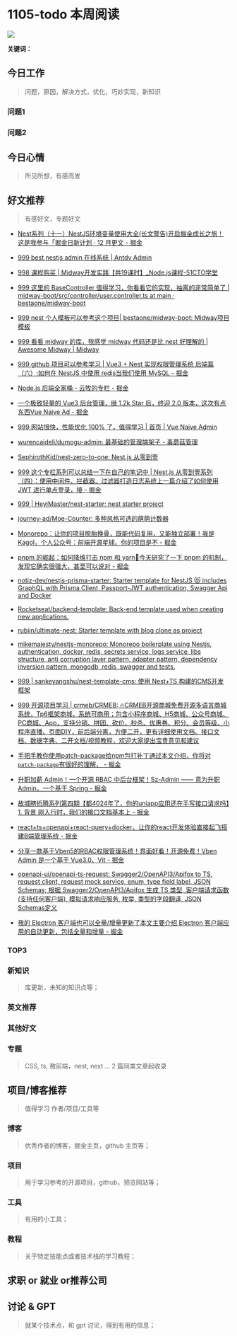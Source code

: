 
# 1105-todo 本周阅读


![](undefined)

**关键词：** 


## 今日工作
> 问题，原因，解决方式，优化，巧妙实现，新知识

### 问题1


### 问题2

## 今日心情
> 所见所想，有感而发


## 好文推荐
> 有感好文，专题好文


- [Nest系列（十一）NestJS环境变量使用大全(长文警告)开启掘金成长之旅！这是我参与「掘金日新计划 · 12 月更文 - 掘金](https://juejin.cn/post/7177407436381388858?searchId=20241105112034B30457D3DBDCEE82DFF9)
- [999 best nestjs  admin 在线系统 | Antdv Admin](https://vue3-antdv-admin.pages.dev/#/login?redirect=/tool/email)
- [998 课程购买 | Midway开发实践【共19课时】_Node.js课程-51CTO学堂](https://edu.51cto.com/course/32086.html)
- [999 这里的 BaseController 值得学习，你看看它的实现，抽离的非常简单了 | midway-boot/src/controller/user.controller.ts at main · bestaone/midway-boot](https://github.com/bestaone/midway-boot/blob/main/src/controller/user.controller.ts)
- [999 nest 个人模板可以参考这个项目| bestaone/midway-boot: Midway项目模板](https://github.com/bestaone/midway-boot)
- [999 看看 midway 的库，我感觉 midway 代码还是比 nest 好理解的 | Awesome Midway | Midway](https://midwayjs.org/docs/awesome_midway)
- [999 github 项目可以参考学习 | Vue3 + Nest 实现权限管理系统 后端篇（六）:如何在 NestJS 中使用 redis当我们使用 MySQL - 掘金](https://juejin.cn/post/7257785104714481723?searchId=20241103143039C1D25BC2EA5CED14E0A2)
- [Node.js 后端全家桶 - 云牧的专栏 - 掘金](https://juejin.cn/column/7338259035044364314)
- [一个极致轻量的 Vue3 后台管理，继 1.2k Star 后，终迎 2.0 版本，这次有点东西Vue Naive Ad - 掘金](https://juejin.cn/post/7309921568493977637)
- [999 网站很快，性能优化 100% 了，值得学习 | 首页 | Vue Naive Admin](https://admin.isme.top/)

- [wurencaideli/dumogu-admin: 最基础的管理端架子 - 毒蘑菇管理](https://github.com/wurencaideli/dumogu-admin)
- [SephirothKid/nest-zero-to-one: Nest.js 从零到壹](https://github.com/SephirothKid/nest-zero-to-one)
- [999 这个专栏系列可以总结一下在自己的笔记中 | Nest.js 从零到壹系列（四）：使用中间件、拦截器、过滤器打造日志系统上一篇介绍了如何使用 JWT 进行单点登录，接 - 掘金](https://juejin.cn/post/6844904098689449998)
- [999 | HeyiMaster/nest-starter: nest starter project](https://github.com/HeyiMaster/nest-starter)
- [journey-ad/Moe-Counter: 多种风格可选的萌萌计数器](https://github.com/journey-ad/Moe-Counter)
- [Monorepo：让你的项目脱胎换骨，既能代码复用，又能独立部署！我是Kagol，个人公众号：前端开源星球。你的项目是不 - 掘金](https://juejin.cn/post/7404777192704868362)
- [pnpm 的崛起：如何降维打击 npm 和 yarn🫡今天研究了一下 pnpm 的机制，发现它确实很强大，甚至可以说对 - 掘金](https://juejin.cn/post/7410923898647461938)
- [notiz-dev/nestjs-prisma-starter: Starter template for NestJS 😻 includes GraphQL with Prisma Client, Passport-JWT authentication, Swagger Api and Docker](https://github.com/notiz-dev/nestjs-prisma-starter)
- [Rocketseat/backend-template: Back-end template used when creating new applications.](https://github.com/Rocketseat/backend-template)
- [rubiin/ultimate-nest: Starter template with blog clone as project](https://github.com/rubiin/ultimate-nest)

- [mikemajesty/nestjs-monorepo: Monorepo boilerplate using Nestjs, authentication, docker, redis, secrets service, logs service, libs structure, anti corruption layer pattern, adapter pattern, dependency inversion pattern, mongodb, redis, swagger and tests.](https://github.com/mikemajesty/nestjs-monorepo)
- [999 | sankeyangshu/nest-template-cms: 使用 Nest+TS 构建的CMS开发框架](https://github.com/sankeyangshu/nest-template-cms)
- [999 开源项目学习 | crmeb/CRMEB: 🔥CRMEB开源商城免费开源多语言商城系统，Tp6框架商城，系统可商用；包含小程序商城、H5商城、公众号商城、PC商城、App，支持分销、拼团、砍价、秒杀、优惠券、积分、会员等级、小程序直播、页面DIY，前后端分离，方便二开，更有详细使用文档、接口文档、数据字典、二开文档/视频教程，欢迎大家提出宝贵意见和建议](https://github.com/crmeb/CRMEB)
- [手把手教你使用patch-package给npm包打补丁通过本文介绍，你将对`patch-package`有很好的理解， - 掘金](https://juejin.cn/post/6962554654643191815)
- [升职加薪 Admin！一个开源 RBAC 中后台框架！Sz-Admin —— 意为升职Admin，一个基于 Spring - 掘金](https://juejin.cn/post/7430513549876379698)
- [故城瞎折腾系列第四期【都4024年了，你的uniapp应用还在手写接口请求吗】1. 背景 刚入行时，我们的接口文档基本上 - 掘金](https://juejin.cn/post/7418075685825298482)
- [react+ts+openapi+react-query+docker，让你的react开发体验直接起飞搭建B端管理系统 - 掘金](https://juejin.cn/post/7296513628331999244)
- [分享一款基于Vben5的RBAC权限管理系统！界面好看！开源免费！Vben Admin 是一个基于 Vue3.0、Vit - 掘金](https://juejin.cn/post/7429679888543694902)
- [openapi-ui/openapi-ts-request: Swagger2/OpenAPI3/Apifox to TS, request client, request mock service, enum, type field label, JSON Schemas; 根据 Swagger2/OpenAPI3/Apifox 生成 TS 类型, 客户端请求函数(支持任何客户端), 模拟请求响应服务, 枚举, 类型的字段翻译, JSON Schemas定义](https://github.com/openapi-ui/openapi-ts-request)
- [我的 Electron 客户端也可以全量/增量更新了本文主要介绍 Electron 客户端应用的自动更新，包括全量和增量 - 掘金](https://juejin.cn/post/7416311252580352034)



### TOP3


### 新知识
> 库更新，未知的知识点等；

### 英文推荐



### 其他好文


### 专题
> CSS, ts, 微前端，nest, next ... 2 篇同类文章起收录


## 项目/博客推荐
> 值得学习 作者/项目/工具等

### 博客
> 优秀作者的博客，掘金主页，github 主页等；


### 项目
> 用于学习参考的开源项目，github，预览网站等；

### 工具
> 有用的小工具；

### 教程
> 关于特定技能点或者技术栈的学习教程；


## 求职 or 就业 or推荐公司


## 讨论 & GPT
> 就某个技术点，和 gpt 讨论，得到有用的信息；